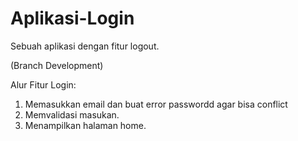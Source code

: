 # Aplikasi-Login
Sebuah aplikasi dengan fitur logout.

(Branch Development)

Alur Fitur Login:
1. Memasukkan email dan buat error passwordd agar bisa conflict
2. Memvalidasi masukan.
3. Menampilkan halaman home.
